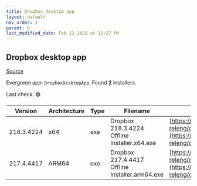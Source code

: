 ```yaml
---
title: Dropbox desktop app
layout: default
nav_order: 2
parent: D
last_modified_date: Feb 12 2025 at 12:27 PM
---
```


## Dropbox desktop app

[Source](https://www.dropbox.com/desktop)

Evergreen app: `DropboxDesktopApp`. Found **2** installers.

Last check: 🟢

| Version    | Architecture | Type | Filename                                       | URI                                                                                                                                                                                                            |
| ---------- | ------------ | ---- | ---------------------------------------------- | -------------------------------------------------------------------------------------------------------------------------------------------------------------------------------------------------------------- |
| 218.3.4224 | x64          | exe  | Dropbox 218.3.4224 Offline Installer.x64.exe   | [https://edge.dropboxstatic.com/dbx-releng/client/Dropbox%20218.3.4224%20Offline%20Installer.x64.exe](https://edge.dropboxstatic.com/dbx-releng/client/Dropbox%20218.3.4224%20Offline%20Installer.x64.exe)     |
| 217.4.4417 | ARM64        | exe  | Dropbox 217.4.4417 Offline Installer.arm64.exe | [https://edge.dropboxstatic.com/dbx-releng/client/Dropbox%20217.4.4417%20Offline%20Installer.arm64.exe](https://edge.dropboxstatic.com/dbx-releng/client/Dropbox%20217.4.4417%20Offline%20Installer.arm64.exe) |
